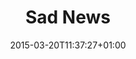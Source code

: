 ---
clipterms:
- Color Film
commentary: ''
date: '2015-03-20T11:37:27+01:00'
director_first: John
director_last: Ford
film: She Wore a Yellow Ribbon
length: '1:57'
quicktime: sad_news.mov
source: 1998 Warner Home Video
title: Sad News
year: '1949'
---